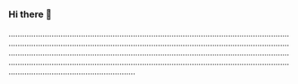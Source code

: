 ### Hi there 👋

........................................................................................................................................................................................................................................................................................................................................................................................................................................................................................................................................................................